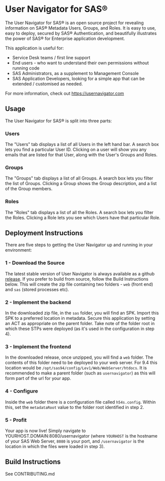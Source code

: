 # User Navigator for SAS®

The User Navigator for SAS® is an open source project for revealing information on SAS® Metadata Users, Groups, and Roles. 
It is easy to use, easy to deploy, secured by SAS® Authentication, and beautifully illustrates the power of SAS® for Enterprise application development.

This application is useful for:

* Service Desk teams / first line support
* End users - who want to understand their own permissions without running code
* SAS Administrators, as a supplement to Management Console
* SAS Application Developers, looking for a simple app that can be extended / customised as needed.

For more information, check out https://usernavigator.com

## Usage
The User Navigator for SAS® is split into three parts:

### Users

The "Users" tab displays a list of all Users in the left hand bar.  A search box lets you find a particular User ID.  Clicking on a user will show you any emails that are listed for that User, along with the User's Groups and Roles.

### Groups

The "Groups" tab displays a list of all Groups.  A search box lets you filter the list of Groups.  Clicking a Group shows the Group description, and a list of the Group members.

### Roles

The "Roles" tab displays a list of all the Roles.  A search box lets you filter the Roles.  Clicking a Role lets you see which Users have that particular Role.

## Deployment Instructions

There are five steps to getting the User Navigator up and running in your environment:

### 1 - Download the Source

The latest stable version of User Navigator is always available as a github [release](https://github.com/Boemska/user-navigator/releases).  If you prefer to build from source, follow the Build Instructions below.  This will create the zip file containing two folders - `web` (front end) and `sas` (stored processes etc).

### 2 - Implement the backend

In the downloaded zip file, in the `sas` folder, you will find an SPK.  Import this SPK to a preferred location in metadata.  Secure this application by setting an ACT as appropriate on the parent folder.  Take note of the folder root in which these STPs were deployed (as it's used in the configuration in step 4).

### 3 - Implement the frontend

In the downloaded release, once unzipped, you will find a `web` folder.  The contents of this folder need to be deployed to your web server.  For 9.4 this location would be `/opt/sas94/config/Lev1/Web/WebServer/htdocs`.  It is recommended to make a parent folder (such as `usernavigator`) as this will form part of the url for your app.

### 4 - Configure

Inside the `web` folder there is a configuration file called `h54s.config`.  Within this, set the `metadataRoot` value to the folder root identified in step 2.

### 5 - Profit

Your app is now live!  Simply navigate to YOURHOST.DOMAIN:8080/usernavigator (where `YOURHOST` is the hostname of your SAS Web Server, `8080` is your port, and `/usernavigator` is the location in which the files were loaded in step 3).

## Build Instructions

See CONTRIBUTING.md


